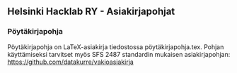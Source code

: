 ## Helsinki Hacklab RY - Asiakirjapohjat

### Pöytäkirjapohja

Pöytäkirjapohja on LaTeX-asiakirja tiedostossa pöytäkirjapohja.tex. Pohjan käyttämiseksi tarvitset myös SFS 2487 standardin mukaisen asiakirjapohjan: https://github.com/datakurre/vakioasiakirja